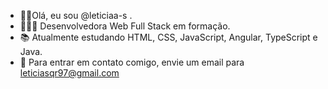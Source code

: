 - 👋🏾Olá, eu sou @leticiaa-s .
- 👩🏾‍💻 Desenvolvedora Web Full Stack em formação.
- 📚 Atualmente estudando HTML, CSS, JavaScript, Angular, TypeScript e Java.
- 📧 Para entrar em contato comigo, envie um email para leticiasqr97@gmail.com
